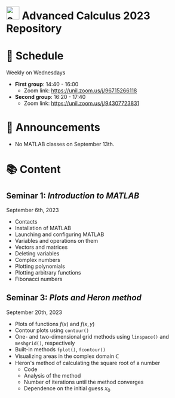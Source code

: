 # <img src="advanced_calculus_logo.png" alt="advance_calculus_logo" width="35" height="35"> Advanced Calculus 2023 Repository

# 📅 Schedule 

Weekly on Wednesdays
- **First group**: 14:40 - 16:00
    - Zoom link: https://unil.zoom.us/j/96715266118
- **Second group**: 16:20 - 17:40
    - Zoom link: https://unil.zoom.us/j/94307723831

# 📢 Announcements

* No MATLAB classes on September 13th.

# 📚 Content

## Seminar 1: _Introduction to MATLAB_

September 6th, 2023

- Contacts
- Installation of MATLAB
- Launching and configuring MATLAB
- Variables and operations on them
- Vectors and matrices
- Deleting variables
- Complex numbers
- Plotting polynomials
- Plotting arbitrary functions
- Fibonacci numbers

## Seminar 3: _Plots and Heron method_

September 20th, 2023

- Plots of functions $f(x)$ and $f(x, y)$
- Contour plots using `contour()`
- One- and two-dimensional grid methods using `linspace()` and `meshgrid()`, respectively
- Built-in methods `fplot()`, `fcontour()`
- Visualizing areas in the complex domain $\mathbb{C}$
- Heron's method of calculating the square root of a number
  - Code
  - Analysis of the method
  - Number of iterations until the method converges
  - Dependence on the initial guess $x_0$
